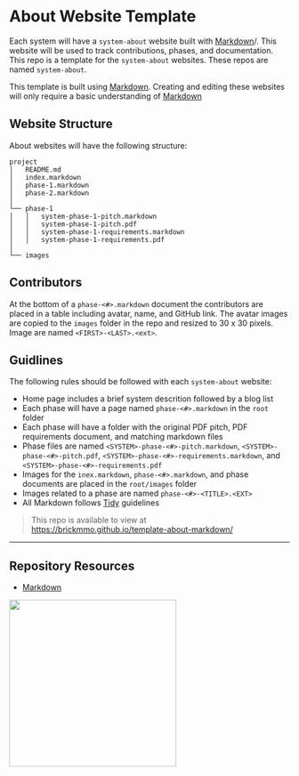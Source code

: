 # About Website Template

Each system will have a `system-about` website built with [Markdown](https://daringfireball.net/projects/markdown/)/. This website will be used to track contributions, phases, and documentation. This repo is a template for the `system-about` websites. These repos are named `system-about`.

This template is built using [Markdown](https://daringfireball.net/projects/markdown/). Creating and editing these websites will only require a basic understanding of [Markdown](https://daringfireball.net/projects/markdown/)

## Website Structure

About websites will have the following structure:

```
project
│   README.md
│   index.markdown
│   phase-1.markdown
│   phase-2.markdown
│
└── phase-1
│   │   system-phase-1-pitch.markdown
│   │   system-phase-1-pitch.pdf
│   │   system-phase-1-requirements.markdown
│   │   system-phase-1-requirements.pdf
│
└── images
```

## Contributors

At the bottom of a `phase-<#>.markdown` document the contributors are placed in a table including avatar, name, and GitHub link. The avatar images are copied to the `images` folder in the repo and resized to 30 x 30 pixels. Image are named `<FIRST>-<LAST>.<ext>`.

## Guidlines

The following rules should be followed with each `system-about` website:

- Home page includes a brief system descrition followed by a blog list
- Each phase will have a page named `phase-<#>.markdown` in the `root` folder
- Each phase will have a folder with the original PDF pitch, PDF requirements document, and matching markdown files
- Phase files are named `<SYSTEM>-phase-<#>-pitch.markdown`, `<SYSTEM>-phase-<#>-pitch.pdf`, `<SYSTEM>-phase-<#>-requirements.markdown`, and `<SYSTEM>-phase-<#>-requirements.pdf`
- Images for the `inex.markdown`, `phase-<#>.markdown`, and phase documents are placed in the `root/images` folder
- Images related to a phase are named `phase-<#>-<TITLE>.<EXT>`
- All Markdown follows [Tidy](https://tidy.codeadam.ca/) guidelines

> This repo is available to view at  
> https://brickmmo.github.io/template-about-markdown/

---

## Repository Resources

- [Markdown](https://daringfireball.net/projects/markdown/)

<a href="https://brickmmo.com">
<img src="https://brickmmo.com/images/brickmmo-logo-horizontal.jpg" width="300">
</a>
